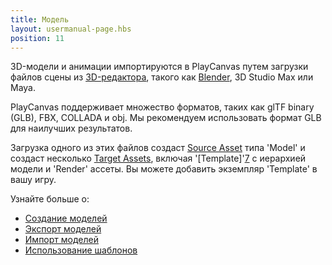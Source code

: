 ```yaml
---
title: Модель
layout: usermanual-page.hbs
position: 11
---
```


3D-модели и анимации импортируются в PlayCanvas путем загрузки файлов сцены из [3D-редактора][1], такого как [Blender][2], 3D Studio Max или Maya.

PlayCanvas поддерживает множество форматов, таких как glTF binary (GLB), FBX, COLLADA и obj. Мы рекомендуем использовать формат GLB для наилучших результатов.

Загрузка одного из этих файлов создаст [Source Asset][3] типа 'Model' и создаст несколько [Target Assets][4], включая '[Template]'[7] с иерархией модели и 'Render' ассеты. Вы можете добавить экземпляр 'Template' в вашу игру.

Узнайте больше о:

* [Создание моделей][5]
* [Экспорт моделей][6]
* [Импорт моделей][8]
* [Использование шаблонов][9]

[1]: /user-manual/assets/models/building
[2]: https://www.blender.org/
[3]: /user-manual/glossary#source-asset
[4]: /user-manual/glossary#target-asset
[5]: /user-manual/assets/models/building
[6]: /user-manual/assets/models/exporting
[7]: /user-manual/assets/templates/
[8]: /user-manual/assets/import-pipeline/import-hierarchy/
[9]: /user-manual/templates/
